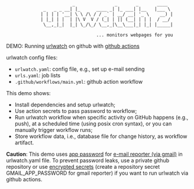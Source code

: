 ```
                         _               _       _       ____
              _   _ _ __| |_      ____ _| |_ ___| |__   |___ \
             | | | | '__| \ \ /\ / / _` | __/ __| '_ \    __) |
             | |_| | |  | |\ V  V / (_| | || (__| | | |  / __/
              \__,_|_|  |_| \_/\_/ \__,_|\__\___|_| |_| |_____|

                                  ... monitors webpages for you
```

DEMO: Running [urlwatch](https://github.com/thp/urlwatch) on github with [github actions](https://github.com/huwan/urlwatch-actions-demo/actions)

urlwatch config files:
 - `urlwatch.yaml`: config file, e.g., set up e-mail sending
 - `urls.yaml`: job lists
 - `.github/workflows/main.yml`: github action workflow

This demo shows:
 - Install dependencies and setup urlwatch;
 - Use action secrets to pass password to workflow;
 - Run urlwatch workflow when specific activity on GitHub happens (e.g., push), at a scheduled time (using posix cron syntax), or you can manually trigger workflow runs;
 - Store workflow data, i.e., database file for change history, as workflow artifact.

**Caution**: This demo uses [app password](https://urlwatch.readthedocs.io/en/latest/reporters.html#smtp-login-without-keyring) for [e-mail reporter (via gmail)](https://urlwatch.readthedocs.io/en/latest/reporters.html#e-mail-via-gmail-smtp) in urlwatch.yaml file. To prevent password leaks, use a private github repository or use [encrypted secrets](https://docs.github.com/en/actions/reference/encrypted-secrets) (create a repository secret GMAIL_APP_PASSWORD for gmail reporter) if you want to run urlwatch via github actions.

